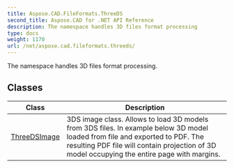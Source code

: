 ```yaml
---
title: Aspose.CAD.FileFormats.ThreeDS
second_title: Aspose.CAD for .NET API Reference
description: The namespace handles 3D files format processing
type: docs
weight: 1170
url: /net/aspose.cad.fileformats.threeds/
---
```

The namespace handles 3D files format processing.

## Classes

| Class | Description |
| --- | --- |
| [ThreeDSImage](./threedsimage/) | 3DS image class. Allows to load 3D models from 3DS files. In example below 3D model loaded from file and exported to PDF. The resulting PDF file will contain projection of 3D model occupying the entire page with margins. |


